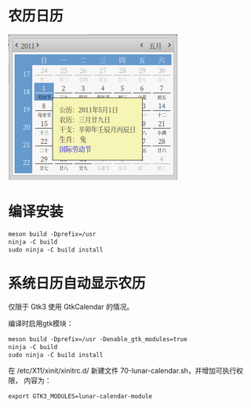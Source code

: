 # 农历日历

![](docs/images/lunar-calendar.png)

# 编译安装

```
meson build -Dprefix=/usr
ninja -C build
sudo ninja -C build install
```

# 系统日历自动显示农历

仅限于 Gtk3 使用 GtkCalendar 的情况。

编译时启用gtk模块：

```
meson build -Dprefix=/usr -Denable_gtk_modules=true
ninja -C build
sudo ninja -C build install
```

在 /etc/X11/xinit/xinitrc.d/ 新建文件 70-lunar-calendar.sh，并增加可执行权限， 内容为：

```
export GTK3_MODULES=lunar-calendar-module
```

